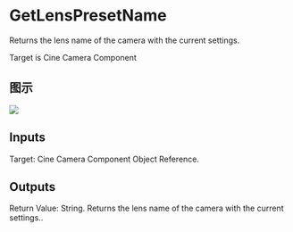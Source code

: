 # GetLensPresetName

Returns the lens name of the camera with the current settings.

Target is Cine Camera Component

## 图示

![]($-20221218-18162201.png)

## Inputs

Target: Cine Camera Component Object Reference.  

## Outputs

Return Value: String. Returns the lens name of the camera with the current settings..

